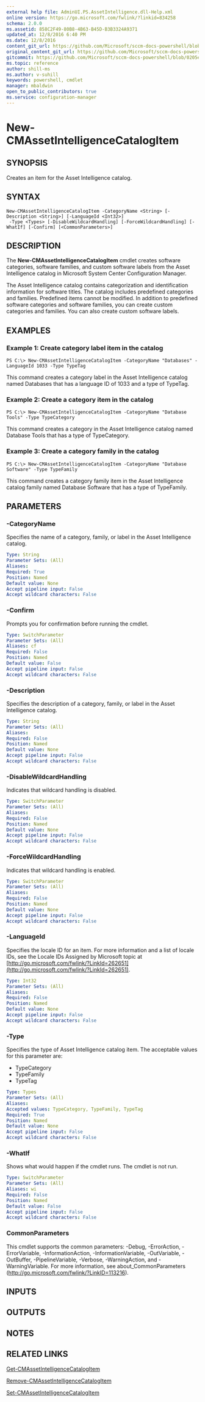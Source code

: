 ```yaml
---
external help file: AdminUI.PS.AssetIntelligence.dll-Help.xml
online version: https://go.microsoft.com/fwlink/?linkid=834258
schema: 2.0.0
ms.assetid: 858C2F49-80B8-4B63-B45D-B3B3324A9371
updated_at: 12/8/2016 6:40 PM
ms.date: 12/8/2016
content_git_url: https://github.com/Microsoft/sccm-docs-powershell/blob/live/sccm-cmdlets/ConfigurationManager/vlatest/New-CMAssetIntelligenceCatalogItem.md
original_content_git_url: https://github.com/Microsoft/sccm-docs-powershell/blob/live/sccm-cmdlets/ConfigurationManager/vlatest/New-CMAssetIntelligenceCatalogItem.md
gitcommit: https://github.com/Microsoft/sccm-docs-powershell/blob/0205e569abecf1b4e1b2b342947b87a3691b29a5/sccm-cmdlets/ConfigurationManager/vlatest/New-CMAssetIntelligenceCatalogItem.md
ms.topic: reference
author: shill-ms
ms.author: v-suhill
keywords: powershell, cmdlet
manager: mbaldwin
open_to_public_contributors: true
ms.service: configuration-manager
---
```


# New-CMAssetIntelligenceCatalogItem

## SYNOPSIS
Creates an item for the Asset Intelligence catalog.

## SYNTAX

```
New-CMAssetIntelligenceCatalogItem -CategoryName <String> [-Description <String>] [-LanguageId <Int32>]
 -Type <Types> [-DisableWildcardHandling] [-ForceWildcardHandling] [-WhatIf] [-Confirm] [<CommonParameters>]
```

## DESCRIPTION
The **New-CMAssetIntelligenceCatalogItem** cmdlet creates software categories, software families, and custom software labels from the Asset Intelligence catalog in Microsoft System Center Configuration Manager.

The Asset Intelligence catalog contains categorization and identification information for software titles.
The catalog includes predefined categories and families.
Predefined items cannot be modified.
In addition to predefined software categories and software families, you can create custom categories and families.
You can also create custom software labels.

## EXAMPLES

### Example 1: Create category label item in the catalog
```
PS C:\> New-CMAssetIntelligenceCatalogItem -CategoryName "Databases" -LanguageId 1033 -Type TypeTag
```

This command creates a category label in the Asset Intelligence catalog named Databases that has a language ID of 1033 and a type of TypeTag.

### Example 2: Create a category item in the catalog
```
PS C:\> New-CMAssetIntelligenceCatalogItem -CategoryName "Database Tools" -Type TypeCategory
```

This command creates a category in the Asset Intelligence catalog named Database Tools that has a type of TypeCategory.

### Example 3: Create a category family in the catalog
```
PS C:\> New-CMAssetIntelligenceCatalogItem -CategoryName "Database Software" -Type TypeFamily
```

This command creates a category family item in the Asset Intelligence catalog family named Database Software that has a type of TypeFamily.

## PARAMETERS

### -CategoryName
Specifies the name of a category, family, or label in the Asset Intelligence catalog.

```yaml
Type: String
Parameter Sets: (All)
Aliases: 
Required: True
Position: Named
Default value: None
Accept pipeline input: False
Accept wildcard characters: False
```

### -Confirm
Prompts you for confirmation before running the cmdlet.

```yaml
Type: SwitchParameter
Parameter Sets: (All)
Aliases: cf
Required: False
Position: Named
Default value: False
Accept pipeline input: False
Accept wildcard characters: False
```

### -Description
Specifies the description of a category, family, or label in the Asset Intelligence catalog.

```yaml
Type: String
Parameter Sets: (All)
Aliases: 
Required: False
Position: Named
Default value: None
Accept pipeline input: False
Accept wildcard characters: False
```

### -DisableWildcardHandling
Indicates that wildcard handling is disabled.

```yaml
Type: SwitchParameter
Parameter Sets: (All)
Aliases: 
Required: False
Position: Named
Default value: None
Accept pipeline input: False
Accept wildcard characters: False
```

### -ForceWildcardHandling
Indicates that wildcard handling is enabled.

```yaml
Type: SwitchParameter
Parameter Sets: (All)
Aliases: 
Required: False
Position: Named
Default value: None
Accept pipeline input: False
Accept wildcard characters: False
```

### -LanguageId
Specifies the locale ID for an item.
For more information and a list of locale IDs, see the Locale IDs Assigned by Microsoft topic at [http://go.microsoft.com/fwlink/?LinkId=262651](http://go.microsoft.com/fwlink/?LinkId=262651).

```yaml
Type: Int32
Parameter Sets: (All)
Aliases: 
Required: False
Position: Named
Default value: None
Accept pipeline input: False
Accept wildcard characters: False
```

### -Type
Specifies the type of Asset Intelligence catalog item.
The acceptable values for this parameter are:

- TypeCategory
- TypeFamily
- TypeTag

```yaml
Type: Types
Parameter Sets: (All)
Aliases: 
Accepted values: TypeCategory, TypeFamily, TypeTag
Required: True
Position: Named
Default value: None
Accept pipeline input: False
Accept wildcard characters: False
```

### -WhatIf
Shows what would happen if the cmdlet runs.
The cmdlet is not run.

```yaml
Type: SwitchParameter
Parameter Sets: (All)
Aliases: wi
Required: False
Position: Named
Default value: False
Accept pipeline input: False
Accept wildcard characters: False
```

### CommonParameters
This cmdlet supports the common parameters: -Debug, -ErrorAction, -ErrorVariable, -InformationAction, -InformationVariable, -OutVariable, -OutBuffer, -PipelineVariable, -Verbose, -WarningAction, and -WarningVariable. For more information, see about_CommonParameters (http://go.microsoft.com/fwlink/?LinkID=113216).

## INPUTS

## OUTPUTS

## NOTES

## RELATED LINKS

[Get-CMAssetIntelligenceCatalogItem](xref:ConfigurationManager/vlatest/Get-CMAssetIntelligenceCatalogItem.md)

[Remove-CMAssetIntelligenceCatalogItem](xref:ConfigurationManager/vlatest/Remove-CMAssetIntelligenceCatalogItem.md)

[Set-CMAssetIntelligenceCatalogItem](xref:ConfigurationManager/vlatest/Set-CMAssetIntelligenceCatalogItem.md)


